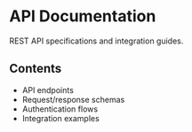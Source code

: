 # API Documentation

REST API specifications and integration guides.

## Contents
- API endpoints
- Request/response schemas
- Authentication flows
- Integration examples
